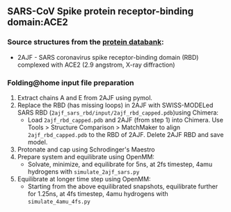 ## SARS-CoV Spike protein receptor-binding domain:ACE2

### Source structures from the [protein databank](http://rcsb.org): 
* 2AJF - SARS coronavirus spike receptor-binding domain (RBD) complexed with ACE2 (2.9 angstrom, X-ray diffraction)

### Folding@home input file preparation 
1. Extract chains A and E from 2AJF using pymol. 
2. Replace the RBD (has missing loops) in 2AJF with SWISS-MODELed SARS RBD (`2ajf_sars_rbd/input/2ajf_rbd_capped.pdb`)using Chimera:
    - Load `2ajf_rbd_capped.pdb` and 2AJF (from step 1) into Chimera. Use Tools > Structure Comparison > MatchMaker to align `2ajf_rbd_capped.pdb` to the RBD of 2AJF. Delete 2AJF RBD and save model.
3. Protonate and cap using Schrodinger's Maestro
4. Prepare system and equilibrate using OpenMM:
    - Solvate, minimize, and equilibrate for 5ns, at 2fs timestep, 4amu hydrogens with `simulate_2ajf_sars.py`
5. Equilibrate at longer time step using OpenMM:
    - Starting from the above equilibrated snapshots, equilibrate further for 1.25ns, at 4fs timestep, 4amu hydrogens with `simulate_4amu_4fs.py`
